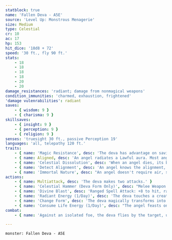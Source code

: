 ```yaml
---
statblock: true
name: 'Fallen Deva - A5E'
source: 'Level Up: Monstrous Menagerie'
size: Medium
type: Celestial
cr: 10
ac: 17
hp: 153
hit_dice: '18d8 + 72'
speed: '30 ft., fly 90 ft.'
stats:
    - 18
    - 18
    - 18
    - 18
    - 20
    - 20
damage_resistances: 'radiant; damage from nonmagical weapons'
condition_immunities: 'charmed, exhaustion, frightened'
'damage vulenrabilities': radiant
saves:
    - { wisdom: 9 }
    - { charisma: 9 }
skillsaves:
    - { insight: 9 }
    - { perception: 9 }
    - { religion: 9 }
senses: 'truesight 30 ft., passive Perception 19'
languages: 'all, telepathy 120 ft.'
traits:
    - { name: 'Magic Resistance', desc: 'The deva has advantage on saving throws against spells and magical effects.' }
    - { name: Aligned, desc: 'An angel radiates a Lawful aura. Most angels also radiate a Good aura, and a few radiate Evil.' }
    - { name: 'Celestial Dissolution', desc: 'When an angel dies, its body and equipment dissolve into motes of light.' }
    - { name: 'Detect Alignment', desc: 'An angel knows the alignment, if any, of each creature within 30 feet that it can see.' }
    - { name: 'Immortal Nature', desc: "An angel doesn't require air, sustenance, or sleep." }
actions:
    - { name: Multiattack, desc: 'The deva makes two attacks.' }
    - { name: 'Celestial Hammer (Deva Form Only)', desc: "Melee Weapon Attack: +8 to hit, reach 5 ft., one target. Hit: 8 (1d8 + 4) bludgeoning damage plus 17 (5d6) radiant damage. On a hit, the target can't make opportunity attacks against the deva until the beginning of the target's next turn." }
    - { name: 'Divine Blast', desc: 'Ranged Spell Attack: +8 to hit, range 60 ft., one target. Hit: 22 (5d8) radiant damage.' }
    - { name: 'Radiant Energy (1/Day)', desc: 'The deva touches a creature other than itself. If the target is unwilling, the deva makes an attack roll with a +8 bonus. The deva can choose to magically heal 60 hit points of damage and end any blindness, curse, deafness, disease, or poison on the target. Alternatively, the deva can choose to deal 60 radiant damage to the target.' }
    - { name: 'Change Form', desc: 'The deva magically transforms into a beast or humanoid or back into its true form. It retains its deva statistics, including speech and telepathy, except that it has the size, movement modes, and traits of its new form.' }
    - { name: 'Consume Life Energy (1/Day)', desc: "The angel feasts on the departing life energy of a humanoid within 5 feet. The target must have been slain within the last hour. The angel magically gains temporary hit points equal to half the dead creature's maximum hit points. These hit points last until depleted. Only a spell cast with a 9th-level slot can raise the corpse from the dead." }
combat:
    - { name: 'Against an isolated foe, the deva flies by the target, using Celestial Hammer and escaping out of range', desc: 'Against a foe with an inferior ranged attack, it uses Divine Blast from a distance. In other circumstances, it closes to melee range and uses Radiant Energy and Celestial Hammer. Angels have no fear and rarely retreat.' }

---
```

```statblock
monster: Fallen Deva - A5E
```
